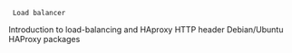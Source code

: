 	 Load balancer
Introduction to load-balancing and HAproxy
HTTP header
Debian/Ubuntu HAProxy packages
